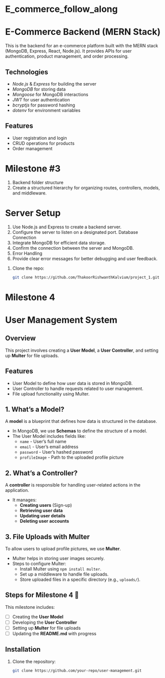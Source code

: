 # E_commerce_follow_along

# E-Commerce Backend (MERN Stack)

This is the backend for an e-commerce platform built with the MERN stack (MongoDB, Express, React, Node.js). It provides APIs for user authentication, product management, and order processing.

## Technologies

- *Node.js* & *Express* for building the server
- *MongoDB* for storing data
- *Mongoose* for MongoDB interactions
- *JWT* for user authentication
- *bcryptjs* for password hashing
- *dotenv* for environment variables

## Features

- User registration and login
- CRUD operations for products
- Order management

# Milestone #3
1) Backend folder structure
2) Create a structured hierarchy for organizing routes, controllers, models, and middleware.

# Server Setup

1) Use Node.js and Express to create a backend server.
2) Configure the server to listen on a designated port. Database Connection
3) Integrate MongoDB for efficient data storage.
4) Confirm the connection between the server and MongoDB.
5) Error Handling
6) Provide clear error messages for better debugging and user feedback.

1. Clone the repo:

   ```bash
   git clone https://github.com/ThakoorRishwanthKalvium/project_1.git

# Milestone 4

# User Management System  

## Overview  
This project involves creating a **User Model**, a **User Controller**, and setting up **Multer** for file uploads.  

## Features  
- User Model to define how user data is stored in MongoDB.  
- User Controller to handle requests related to user management.  
- File upload functionality using Multer.  

## 1. What’s a Model?  
A **model** is a blueprint that defines how data is structured in the database.  
- In MongoDB, we use **Schemas** to define the structure of a model.  
- The User Model includes fields like:  
  - `name` - User’s full name  
  - `email` - User’s email address  
  - `password` - User’s hashed password  
  - `profileImage` - Path to the uploaded profile picture  

## 2. What’s a Controller?  
A **controller** is responsible for handling user-related actions in the application.  
- It manages:  
  - **Creating users** (Sign-up)  
  - **Retrieving user data**  
  - **Updating user details**  
  - **Deleting user accounts**  

## 3. File Uploads with Multer  
To allow users to upload profile pictures, we use **Multer**.  
- Multer helps in storing user images securely.  
- Steps to configure Multer:  
  - Install Multer using `npm install multer`.  
  - Set up a middleware to handle file uploads.  
  - Store uploaded files in a specific directory (e.g., `uploads/`).  

## Steps for Milestone 4 📝  
This milestone includes:  
- [ ] Creating the **User Model**  
- [ ] Developing the **User Controller**  
- [ ] Setting up **Multer** for file uploads  
- [ ] Updating the **README.md** with progress  

## Installation  
1. Clone the repository:  
   ```bash
   git clone https://github.com/your-repo/user-management.git